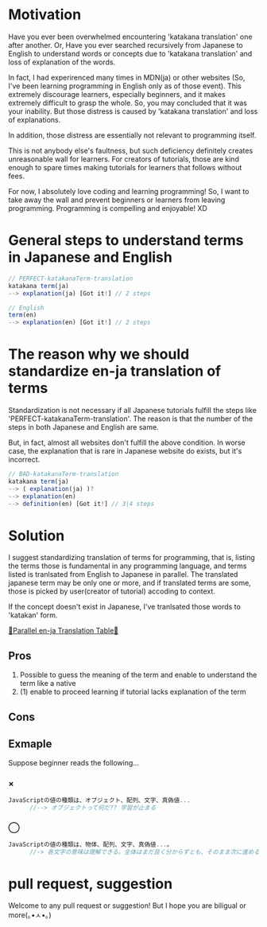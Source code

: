 # Motivation
Have you ever been overwhelmed encountering 'katakana translation' one after another. Or, Have you ever searched recursively from Japanese to English to understand words or concepts due to 'katakana translation' and loss of explanation of the words.

In fact, I had experirenced many times in MDN(ja) or other websites (So, I've been learning programming in English only as of those event). This extremely discourage learners, especially beginners, and it makes extremely difficult to grasp the whole. So, you may concluded that it was your inability. But those distress is caused by 'katakana translation' and loss of explanations.

In addition, those distress are essentially not relevant to programming itself.

This is not anybody else's faultness, but such deficiency definitely creates unreasonable wall for learners. For creators of tutorials, those are kind enough to spare times making tutorials for learners that follows without fees. 


For now, I absolutely love coding and learning programming! So, I want to take away the wall and prevent beginners or learners from leaving programming. Programming is compelling and enjoyable! XD




# General steps to understand terms in Japanese and English

```js
// PERFECT-katakanaTerm-translation
katakana term(ja) 
--> explanation(ja) [Got it!] // 2 steps

// English
term(en) 
--> explanation(en) [Got it!] // 2 steps
```




# The reason why we should standardize en-ja translation of terms
Standardization is not necessary if all Japanese tutorials fulfill the steps like 'PERFECT-katakanaTerm-translation'. The reason is that the number of the steps in both Japanese and English are same.

But, in fact, almost all websites don't fulfill the above condition. In worse case, the explanation that is rare in Japanese website do exists, but it's incorrect.


```js
// BAD-katakanaTerm-translation
katakana term(ja) 
--> ( explanation(ja) )? 
--> explanation(en) 
--> definition(en) [Got it!] // 3|4 steps
```




# Solution
I suggest standardizing translation of terms for programming, that is, listing the terms those is fundamental in any programming language, and terms listed is tranlsated  from English to Japanese in parallel. The translated japanese term may be only one or more, and if translated terms are some, those is picked by user(creator of tutorial) accoding to context.


If the concept doesn't exist in Japanese, I've tranlsated those words to 'katakan' form.

<a href='https://github.com/azmok/TSPJ-Translation-Standard-for-Programming-in-Japan-/blob/master/terms_en_ja.md'>🚀Parallel en-ja Translation Table🚀</a>



## Pros
1. Possible to guess the meaning of the term and enable to understand the term like a native
2. (1) enable to proceed learning if tutorial lacks explanation of the term

## Cons



## Exmaple
Suppose beginner reads the following...

### ×
```js
JavaScriptの値の種類は、オブジェクト、配列、文字、真偽値...
      //--> オブジェクトって何だ?? 学習が止まる
```

### ◯
```js
JavaScriptの値の種類は、物体、配列、文字、真偽値...。
      //-> 各文字の意味は理解できる。全体はまだ良く分からずとも、そのまま次に進める
```



# pull request, suggestion
Welcome to any pull request or suggestion! But I hope you are biligual or more(｡•ㅅ•｡)